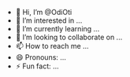- 👋 Hi, I’m @OdiOti
- 👀 I’m interested in ...
- 🌱 I’m currently learning ...
- 💞️ I’m looking to collaborate on ...
- 📫 How to reach me ...
- 😄 Pronouns: ...
- ⚡ Fun fact: ...

<!---
OdiOti/OdiOti is a ✨ special ✨ repository because its `README.md` (this file) appears on your GitHub profile.
You can click the Preview link to take a look at your changes.
--->

